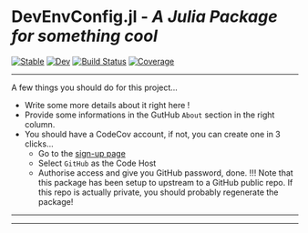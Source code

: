 <!--
Note: even if this package is configured to use a GitHub repo name
of the form PACKAGE (and *not* PACKAGE.jl), we still use the form
PACKAGE.jl for the main title of the README.
It is recommended to keep this convention as this is what users may
google for... (likewise for the sitename of the documentation)
-->

# DevEnvConfig.jl - *A Julia Package for something cool*

[![Stable](https://img.shields.io/badge/docs-stable-blue.svg)](https://ylvain.github.io/DevEnvConfig.jl/stable)
[![Dev](https://img.shields.io/badge/docs-dev-blue.svg)](https://ylvain.github.io/DevEnvConfig.jl/dev)
[![Build Status](https://github.com/ylvain/DevEnvConfig.jl/workflows/Tests/badge.svg)](https://github.com/ylvain/DevEnvConfig.jl/actions)
[![Coverage](https://codecov.io/gh/ylvain/DevEnvConfig.jl/branch/main/graph/badge.svg)](https://codecov.io/gh/ylvain/DevEnvConfig.jl)

---

A few things you should do for this project...
* Write some more details about it right here !
* Provide some informations in the GutHub `About` section in the right column.
* You should have a CodeCov account, if not, you can create one in 3 clicks...
    * Go to the [sign-up page](https://about.codecov.io/sign-up/)
    * Select `GitHub` as the Code Host
    * Authorise access and give you GitHub password, done.
!!! Note that this package has been setup to upstream to a GitHub public repo.
If this repo is actually private, you should probably regenerate the package!

<!--
Some note to clean-up
* The Badge Doc:Stable will link to 404 until you have published at last one release (right column)
* The Badge Doc:Dev link to 404 until you have run it MANUALLY
    * Todo add comments in Documenter.yml to enable on main commit (but explain that it cost minutes...)
    * In the doc setup, provite link to e.g. https://github.com/ylvain/Pk2.jl/actions/workflows/Documenter.yml
    * Run the doc manully to check deployment...
    * Explain that once deployed, the doc still need to be published by GitHub to the github.io site (wait or go see in the https://github.com/ylvain/PkDoc/deployments if it is publised)
* The Tests and Coverage run for each commit on `main`, for each pull request to `main` and can also be run manually
* The documentation has "Edit on GitHub" that links to https://github.com/ylvain/Pk2.jl/blob/master/docs/src/index.md#. master is not the correct branch... Links works but only because GitHub redirect to main
* Add some lines of codes in /src and some testset in /runtests, allows to check better doc and coverage
* If deploy doc to SAME repo, but as section telling how to enable GitPages on gh-pages (only after first run of documentation otherwise the bransh gh-pages is not yet created)
 -->

---




---
